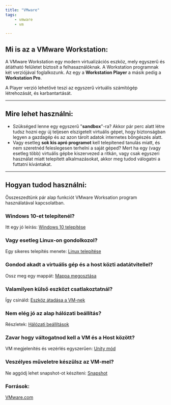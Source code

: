 ```yaml
---
title: "VMware"
tags:
    - vmware
    - vm

---
```

## Mi is az a VMware Workstation:

A VMware Workstation egy modern virtualizációs eszköz, mely egyszerű és átlátható felületet biztosít a felhasaználóknak.
A Workstation programnak két verziójával foglalkozunk. Az egy a **Workstation Player** a másik pedig a **Workstation Pro**.

A Player verzió lehetővé teszi az egyszerű virtuális számítógép létrehozását, és karbantartását.

---

## Mire lehet használni:

- Szükséged lenne egy egyszerű "**sandbox**"-ra? Akkor pár perc alatt létre tudsz hozni egy új teljesen elszigetelt virtuális gépet, hogy biztonságban legyen a gazdagép és az azon tárolt adatok internetes bőngészés alatt.
- Vagy esetleg **sok kis apró programot** kell telepítened tanulás miatt, és nem szeretnéd feleslegesen terhelni a saját géped? Mert ha egy (vagy esetleg több) virtuális gépbe kiszervezed a ritkán, vagy csak egyszeri használat miatt telepített alkalmazásokat, akkor meg tudod válogatni a futtatni kívántakat. 

---

## Hogyan tudod használni:
Összeszedtünk pár alap funkciót VMware Worksation program használatával kapcsolatban.

### Windows 10-et telepítenél?
Itt egy jó leírás: [Windows 10 telepítése](windows.md)

### Vagy esetleg Linux-on gondolkozol?
Egy sikeres telepítés menete: [Linux telepítése](linux.md)

### Gondod akadt a virtuális gép és a host közti adatátvitellel?
Ossz meg egy mappát: [Mappa megosztása](share_folder.md)

### Valamilyen külső eszközt csatlakoztatnál?
Így csináld: [Eszköz átadása a VM-nek](share_device.md)

### Nem elég jó az alap hálózati beállítás?
Részletek: [Hálózati beállítások](network.md)

### Zavar hogy váltogatnod kell a VM és a Host között?
VM megjelenítés és vezérlés egyszerűen: [Unity mód](unity.md)

### Veszélyes műveletre készülsz az VM-mel?
Ne aggódj lehet snapshot-ot készíteni: [Snapshot](snapshot.md)


### Források:
[VMware.com](https://www.vmware.com/products/workstation-player.html)